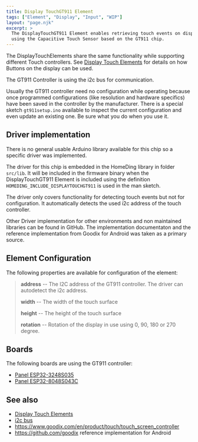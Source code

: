 ```yaml
---
title: Display TouchGT911 Element
tags: ["Element", "Display", "Input", "WIP"]
layout: "page.njk"
excerpt: >
  The DisplayTouchGT911 Element enables retrieving touch events on displays
  using the Capacitive Touch Sensor based on the GT911 chip.
---
```


The DisplayTouchElements share the same functionality while supporting different Touch
controllers. See [Display Touch Elements](/elements/display/touch.md) for details on how Buttons
on the display can be used.

The GT911 Controller is using the i2c bus for communication.

Usually the GT911 controller need no configuration while operating because once programmed configurations (like resolution and hardware specifics) have been saved in the controller by the manufacturer.
There is a special sketch `gt911setup.ino` available to inspect the current configuration and even update an existing one. Be sure what you do when you use it.


## Driver implementation

There is no general usable Arduino library available for this chip so a specific driver was
implemented.

The driver for this chip is embedded in the HomeDing library in folder `src/lib`. It will be
included in the firmware binary when the DisplayTouchGT911 Element is included using the
definition `HOMEDING_INCLUDE_DISPLAYTOUCHGT911` is used in the man sketch.

The driver only covers functionality for detecting touch events but not for configuration.
It automatically detects the used i2c address of the touch controller.

Other Driver implementation for other environments and non maintained libraries can be found in
GitHub. The implementation documentaton and the reference implementation from Goodix for Android
was taken as a primary source.


## Element Configuration

<!-- <object data="/element.svg?touchgt911" type="image/svg+xml"></object> -->

The following properties are available for configuration of the element:

> **address** -- The I2C address of the GT911 controller. The driver can autodetect the i2c address.
>
> **width** -- The width of the touch surface
>
> **height** -- The height of the touch surface
>
> **rotation** -- Rotation of the display in use using 0, 90, 180 or 270 degree.


## Boards

The following boards are using the GT911 controller:

* [Panel ESP32-3248S035](/boards/esp32/panel-3248S035.md)
* [Panel ESP32-8048S043C](/boards/esp32s3/panel-8048S043.md)


## See also

* [Display Touch Elements](/elements/display/touch.md)
* [i2c bus](/dev/i2c.md)
* <https://www.goodix.com/en/product/touch/touch_screen_controller>
* <https://github.com/goodix> reference implementation for Android




<!-- 
* <https://gitlab.com/AdyaAdya/goodix-touchscreen-linux-driver/-/blob/master/goodix_mainline.c?ref_type=heads>
* <https://github.com/nik-sharky/arduino-goodix>

* <https://github.com/klaper/Sonoff-Tasmota/blob/4d9272f701682ecca3f93af927cf768a4a3274ce/lib/lib_display/GT911/GT911.cpp>
*
* <https://github.com/DiveInEmbedded/GT911-Touch-driver/blob/main/Core/Src/GT911.c>
* <https://github.com/friendlyarm/linux-3.4.y/blob/nanopi2-lollipop-mr1/drivers/input/touchscreen/gt9xx.c>
* <https://github.com/Xinyuan-LilyGO/TTGO_TWatch_Library/blob/ceadf44410d174abf8c8f9db83cfdf0c637fb2f3/src/drive/fx50xx/focaltech.cpp>
* <https://github.com/lewisxhe/SensorLib/blob/master/src/TouchDrvGT911.hpp>
* <https://github.com/lvgl/lvgl_esp32_drivers/blob/master/lvgl_touch/gt911.h>

* DataSheet: <https://m5stack.oss-cn-shenzhen.aliyuncs.com/resource/docs/datasheet/core/m5paper/gt911_datasheet.pdf>

* <https://github.com/arduino-libraries/Arduino_GigaDisplayTouch> This library is in an early
  stage and implemented for Arduino boards based on mbed operating system only. I like the
  cleaness of the interface. Rotation support is missing as well.
* <https://github.com/TAMCTec/gt911-arduino> This library is almost working but has some buffer
  overflows when communication is not correct (found more than 5 points) and needs software reset.
* <https://github.com/u4mzu4/Arduino_GT911_Library>
 -->

